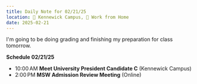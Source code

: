 ```yaml
---
title: Daily Note for 02/21/25
location: 🏫 Kennewick Campus, 🏡 Work from Home
date: 2025-02-21
---
```

I'm going to be doing grading and finishing my preparation for class tomorrow.

**Schedule 02/21/25**

- 10:00 AM **Meet University President Candidate C** (Kennewick Campus)
- 2:00 PM **MSW Admission Review Meeting** (Online)